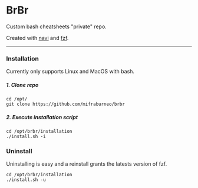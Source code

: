 # BrBr
Custom bash cheatsheets "private" repo.

Created with [navi](https://github.com/denisidoro/navi) and [fzf](https://github.com/junegunn/fzf).

---------------------

### Installation

Currently only supports Linux and MacOS with bash.

##### 1. Clone repo

```
cd /opt/
git clone https://github.com/mifraburneo/brbr
```

##### 2. Execute installation script

```
cd /opt/brbr/installation
./install.sh -i

```

### Uninstall

Uninstalling is easy and a reinstall grants the latests version of fzf.

```
cd /opt/brbr/installation
./install.sh -u

